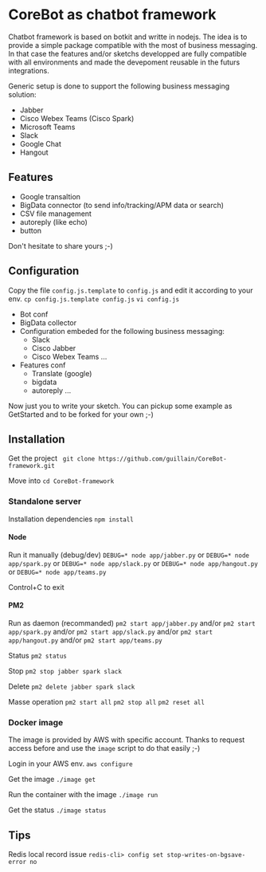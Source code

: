 # CoreBot as chatbot framework
Chatbot framework is based on botkit and writte in nodejs.
The idea is to provide a simple package compatible with the most of business messaging.
In that case the features and/or sketchs developped are fully compatible with all environments and made the devepoment reusable in the futurs integrations.

Generic setup is done to support the following business messaging solution:
- Jabber
- Cisco Webex Teams (Cisco Spark)
- Microsoft Teams
- Slack
- Google Chat
- Hangout

## Features
- Google transaltion
- BigData connector (to send info/tracking/APM data or search)
- CSV file management
- autoreply (like echo)
- button

Don't hesitate to share yours ;-)

## Configuration
Copy the file `config.js.template` to `config.js` and edit it according to your env.
`cp config.js.template config.js`
`vi config.js`

- Bot conf 
- BigData collector
- Configuration embeded for the following business messaging:
  - Slack
  - Cisco Jabber
  - Cisco Webex Teams
  ...
- Features conf
  - Translate (google)
  - bigdata
  - autoreply
  ...

Now just you to write your sketch.
You can pickup some example as GetStarted and to be forked for your own ;-)

## Installation
Get the project
` git clone https://github.com/guillain/CoreBot-framework.git`

Move into
`cd CoreBot-framework`

### Standalone server
Installation dependencies
`npm install`

#### Node 
Run it manually (debug/dev)
`DEBUG=* node app/jabber.py`
or
`DEBUG=* node app/spark.py`
or
`DEBUG=* node app/slack.py`
or
`DEBUG=* node app/hangout.py`
or
`DEBUG=* node app/teams.py`

Control+C to exit

#### PM2
Run as daemon (recommanded)
`pm2 start app/jabber.py`
and/or
`pm2 start app/spark.py`
and/or
`pm2 start app/slack.py`
and/or
`pm2 start app/hangout.py`
and/or
`pm2 start app/teams.py`

Status
`pm2 status`

Stop
`pm2 stop jabber spark slack`

Delete
`pm2 delete jabber spark slack`

Masse operation
`pm2 start all`
`pm2 stop all`
`pm2 reset all`

### Docker image
The image is provided by AWS with specific account. 
Thanks to request access before and use the `image` script to do that easily ;-)

Login in your AWS env.
`aws configure`

Get the image
`./image get`

Run the container with the image
`./image run`

Get the status
`./image status`

## Tips

Redis local record issue
`redis-cli> config set stop-writes-on-bgsave-error no`

